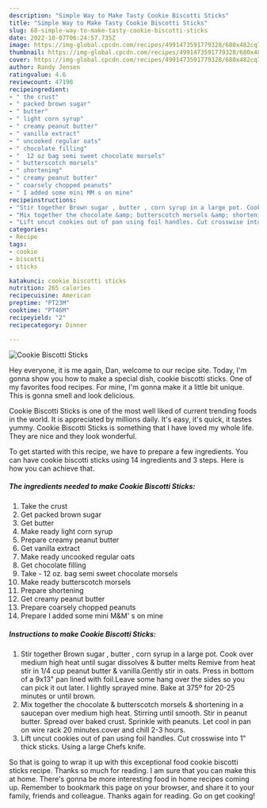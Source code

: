 ```yaml
---
description: "Simple Way to Make Tasty Cookie Biscotti Sticks"
title: "Simple Way to Make Tasty Cookie Biscotti Sticks"
slug: 68-simple-way-to-make-tasty-cookie-biscotti-sticks
date: 2022-10-07T06:24:57.735Z
image: https://img-global.cpcdn.com/recipes/4991473591779328/680x482cq70/cookie-biscotti-sticks-recipe-main-photo.jpg
thumbnail: https://img-global.cpcdn.com/recipes/4991473591779328/680x482cq70/cookie-biscotti-sticks-recipe-main-photo.jpg
cover: https://img-global.cpcdn.com/recipes/4991473591779328/680x482cq70/cookie-biscotti-sticks-recipe-main-photo.jpg
author: Randy Jensen
ratingvalue: 4.6
reviewcount: 47198
recipeingredient:
- " the crust"
- " packed brown sugar"
- " butter"
- " light corn syrup"
- " creamy peanut butter"
- " vanilla extract"
- " uncooked regular oats"
- " chocolate filling"
- "  12 oz bag semi sweet chocolate morsels"
- " butterscotch morsels"
- " shortening"
- " creamy peanut butter"
- " coarsely chopped peanuts"
- " I added some mini MM s on mine"
recipeinstructions:
- "Stir together Brown sugar , butter , corn syrup in a large pot. Cook over medium high heat until sugar dissolves &amp; butter melts Remive from heat stir in 1/4 cup peanut butter &amp; vanilla.Gently stir in oats. Press in bottom of a 9x13&#34; pan lined with foil.Leave some hang over the sides so you can pick it out later. I lightly sprayed mine.  Bake at 375º for 20-25 minutes or until brown."
- "Mix together the chocolate &amp; butterscotch morsels &amp; shortening in a saucepan over medium high heat.  Stirring until smooth. Stir in peanut butter. Spread over baked crust. Sprinkle with peanuts. Let cool in pan on wire rack 20 minutes.cover and chill  2-3 hours."
- "Lift uncut cookies out of pan using foil handles. Cut crosswise into 1&#34; thick sticks. Using a large Chefs knife."
categories:
- Recipe
tags:
- cookie
- biscotti
- sticks

katakunci: cookie biscotti sticks 
nutrition: 265 calories
recipecuisine: American
preptime: "PT23M"
cooktime: "PT46M"
recipeyield: "2"
recipecategory: Dinner

---
```



![Cookie Biscotti Sticks](https://img-global.cpcdn.com/recipes/4991473591779328/680x482cq70/cookie-biscotti-sticks-recipe-main-photo.jpg)

Hey everyone, it is me again, Dan, welcome to our recipe site. Today, I'm gonna show you how to make a special dish, cookie biscotti sticks. One of my favorites food recipes. For mine, I'm gonna make it a little bit unique. This is gonna smell and look delicious.

Cookie Biscotti Sticks is one of the most well liked of current trending foods in the world. It is appreciated by millions daily. It's easy, it's quick, it tastes yummy. Cookie Biscotti Sticks is something that I have loved my whole life. They are nice and they look wonderful.




To get started with this recipe, we have to prepare a few ingredients. You can have cookie biscotti sticks using 14 ingredients and 3 steps. Here is how you can achieve that.

<!--inarticleads1-->

##### The ingredients needed to make Cookie Biscotti Sticks:

1. Take  the crust
1. Get  packed brown sugar
1. Get  butter
1. Make ready  light corn syrup
1. Prepare  creamy peanut butter
1. Get  vanilla extract
1. Make ready  uncooked regular oats
1. Get  chocolate filling
1. Take  - 12 oz. bag semi sweet chocolate morsels
1. Make ready  butterscotch morsels
1. Prepare  shortening
1. Get  creamy peanut butter
1. Prepare  coarsely chopped peanuts
1. Prepare  I added some mini M&amp;M&#39; s on mine




<!--inarticleads2-->

##### Instructions to make Cookie Biscotti Sticks:

1. Stir together Brown sugar , butter , corn syrup in a large pot. Cook over medium high heat until sugar dissolves &amp; butter melts Remive from heat stir in 1/4 cup peanut butter &amp; vanilla.Gently stir in oats. Press in bottom of a 9x13&#34; pan lined with foil.Leave some hang over the sides so you can pick it out later. I lightly sprayed mine.  Bake at 375º for 20-25 minutes or until brown.
1. Mix together the chocolate &amp; butterscotch morsels &amp; shortening in a saucepan over medium high heat.  Stirring until smooth. Stir in peanut butter. Spread over baked crust. Sprinkle with peanuts. Let cool in pan on wire rack 20 minutes.cover and chill  2-3 hours.
1. Lift uncut cookies out of pan using foil handles. Cut crosswise into 1&#34; thick sticks. Using a large Chefs knife.




So that is going to wrap it up with this exceptional food cookie biscotti sticks recipe. Thanks so much for reading. I am sure that you can make this at home. There's gonna be more interesting food in home recipes coming up. Remember to bookmark this page on your browser, and share it to your family, friends and colleague. Thanks again for reading. Go on get cooking!

